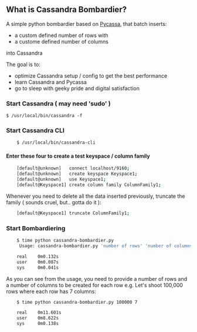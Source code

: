 ## What is Cassandra Bombardier?

A simple python bombardier based on [Pycassa](http://pycassa.github.com/pycassa/index.html "Pycassa"), that batch inserts:

  + a custom defined number of rows with 
  + a custome defined number of columns

into Cassandra
  
The goal is to: 
  
  + optimize Cassandra setup / config to get the best performance
  + learn Cassandra and Pycassa
  + go to sleep with geeky pride and digital satisfaction

### Start Cassandra ( may need 'sudo' )

    $ /usr/local/bin/cassandra -f

### Start Cassandra CLI

```bash
    $ /usr/local/bin/cassandra-cli
```

#### Enter these four to create a test keyspace / column family

```bash
    [default@unknown]   connect localhost/9160;
    [default@unknown]   create keyspace Keyspace1;
    [default@unknown]   use Keyspace1;
    [default@Keyspace1] create column family ColumnFamily1;
```

Whenever you need to delete all the data inserted previously, truncate the family ( sounds cruel, but.. gotta do it ):

```bash
    [default@Keyspace1] truncate ColumnFamily1;
```
### Start Bombardiering

```bash
    $ time python cassandra-bombardier.py
     Usage: cassandra-bombardier.py 'number of rows' 'number of columns in a single row'

    real    0m0.132s
    user    0m0.087s
    sys     0m0.041s
```

As you can see from the usage, you need to provide a number of rows and a number of columns to be created for each row
e.g. Let's shoot 100,000 rows where each row has 7 columns:

```bash
    $ time python cassandra-bombardier.py 100000 7

    real    0m11.601s
    user    0m8.622s
    sys     0m0.138s
```

